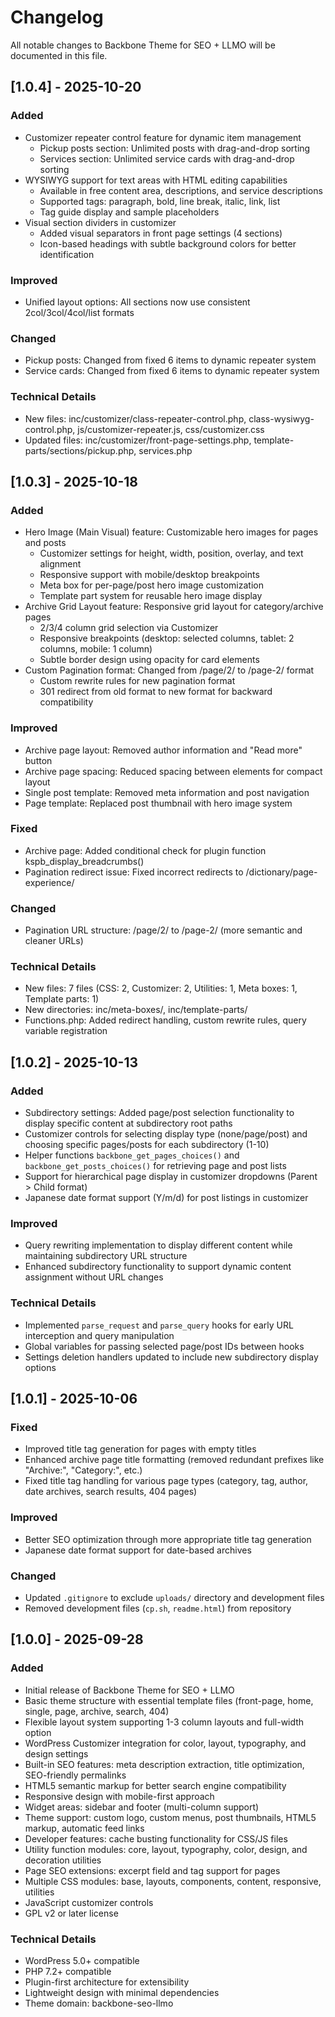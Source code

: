 # Changelog

All notable changes to Backbone Theme for SEO + LLMO will be documented in this file.

## [1.0.4] - 2025-10-20

### Added
- Customizer repeater control feature for dynamic item management
  - Pickup posts section: Unlimited posts with drag-and-drop sorting
  - Services section: Unlimited service cards with drag-and-drop sorting
- WYSIWYG support for text areas with HTML editing capabilities
  - Available in free content area, descriptions, and service descriptions
  - Supported tags: paragraph, bold, line break, italic, link, list
  - Tag guide display and sample placeholders
- Visual section dividers in customizer
  - Added visual separators in front page settings (4 sections)
  - Icon-based headings with subtle background colors for better identification

### Improved
- Unified layout options: All sections now use consistent 2col/3col/4col/list formats

### Changed
- Pickup posts: Changed from fixed 6 items to dynamic repeater system
- Service cards: Changed from fixed 6 items to dynamic repeater system

### Technical Details
- New files: inc/customizer/class-repeater-control.php, class-wysiwyg-control.php, js/customizer-repeater.js, css/customizer.css
- Updated files: inc/customizer/front-page-settings.php, template-parts/sections/pickup.php, services.php

## [1.0.3] - 2025-10-18

### Added

- Hero Image (Main Visual) feature: Customizable hero images for pages and posts
  - Customizer settings for height, width, position, overlay, and text alignment
  - Responsive support with mobile/desktop breakpoints
  - Meta box for per-page/post hero image customization
  - Template part system for reusable hero image display
- Archive Grid Layout feature: Responsive grid layout for category/archive pages
  - 2/3/4 column grid selection via Customizer
  - Responsive breakpoints (desktop: selected columns, tablet: 2 columns, mobile: 1 column)
  - Subtle border design using opacity for card elements
- Custom Pagination format: Changed from /page/2/ to /page-2/ format
  - Custom rewrite rules for new pagination format
  - 301 redirect from old format to new format for backward compatibility

### Improved

- Archive page layout: Removed author information and "Read more" button
- Archive page spacing: Reduced spacing between elements for compact layout
- Single post template: Removed meta information and post navigation
- Page template: Replaced post thumbnail with hero image system

### Fixed

- Archive page: Added conditional check for plugin function kspb_display_breadcrumbs()
- Pagination redirect issue: Fixed incorrect redirects to /dictionary/page-experience/

### Changed

- Pagination URL structure: /page/2/ to /page-2/ (more semantic and cleaner URLs)

### Technical Details

- New files: 7 files (CSS: 2, Customizer: 2, Utilities: 1, Meta boxes: 1, Template parts: 1)
- New directories: inc/meta-boxes/, inc/template-parts/
- Functions.php: Added redirect handling, custom rewrite rules, query variable registration

## [1.0.2] - 2025-10-13

### Added

- Subdirectory settings: Added page/post selection functionality to display specific content at subdirectory root paths
- Customizer controls for selecting display type (none/page/post) and choosing specific pages/posts for each subdirectory (1-10)
- Helper functions `backbone_get_pages_choices()` and `backbone_get_posts_choices()` for retrieving page and post lists
- Support for hierarchical page display in customizer dropdowns (Parent > Child format)
- Japanese date format support (Y/m/d) for post listings in customizer

### Improved

- Query rewriting implementation to display different content while maintaining subdirectory URL structure
- Enhanced subdirectory functionality to support dynamic content assignment without URL changes

### Technical Details

- Implemented `parse_request` and `parse_query` hooks for early URL interception and query manipulation
- Global variables for passing selected page/post IDs between hooks
- Settings deletion handlers updated to include new subdirectory display options

## [1.0.1] - 2025-10-06

### Fixed

- Improved title tag generation for pages with empty titles
- Enhanced archive page title formatting (removed redundant prefixes like "Archive:", "Category:", etc.)
- Fixed title tag handling for various page types (category, tag, author, date archives, search results, 404 pages)

### Improved

- Better SEO optimization through more appropriate title tag generation
- Japanese date format support for date-based archives

### Changed

- Updated `.gitignore` to exclude `uploads/` directory and development files
- Removed development files (`cp.sh`, `readme.html`) from repository

## [1.0.0] - 2025-09-28

### Added

- Initial release of Backbone Theme for SEO + LLMO
- Basic theme structure with essential template files (front-page, home, single, page, archive, search, 404)
- Flexible layout system supporting 1-3 column layouts and full-width option
- WordPress Customizer integration for color, layout, typography, and design settings
- Built-in SEO features: meta description extraction, title optimization, SEO-friendly permalinks
- HTML5 semantic markup for better search engine compatibility
- Responsive design with mobile-first approach
- Widget areas: sidebar and footer (multi-column support)
- Theme support: custom logo, custom menus, post thumbnails, HTML5 markup, automatic feed links
- Developer features: cache busting functionality for CSS/JS files
- Utility function modules: core, layout, typography, color, design, and decoration utilities
- Page SEO extensions: excerpt field and tag support for pages
- Multiple CSS modules: base, layouts, components, content, responsive, utilities
- JavaScript customizer controls
- GPL v2 or later license

### Technical Details

- WordPress 5.0+ compatible
- PHP 7.2+ compatible
- Plugin-first architecture for extensibility
- Lightweight design with minimal dependencies
- Theme domain: backbone-seo-llmo
